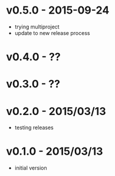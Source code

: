 v0.5.0 - 2015-09-24
===================

* trying multiproject
* update to new release process

v0.4.0 - ??
===========

v0.3.0 - ??
===========

v0.2.0 - 2015/03/13
===================

* testing releases

v0.1.0 - 2015/03/13
===================

* initial version
